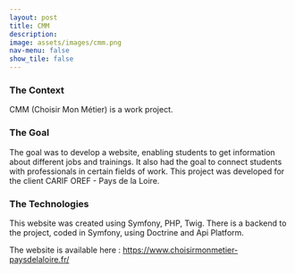 ```yaml
---
layout: post
title: CMM
description:
image: assets/images/cmm.png
nav-menu: false
show_tile: false
---
```


<h3>The Context</h3>
<p>CMM (Choisir Mon Métier) is a work project.</p>
<h3>The Goal</h3>
<p>The goal was to develop a website, enabling students to get information about different jobs and trainings. It also had the goal to connect students with professionals in certain fields of work. This project was developed for the client CARIF OREF - Pays de la Loire.</p>
<h3>The Technologies</h3>
<p>This website was created using Symfony, PHP, Twig. There is a backend to the project, coded in Symfony, using Doctrine and Api Platform.</p>

The website is available here : <a href="https://www.choisirmonmetier-paysdelaloire.fr/">https://www.choisirmonmetier-paysdelaloire.fr/</a>
